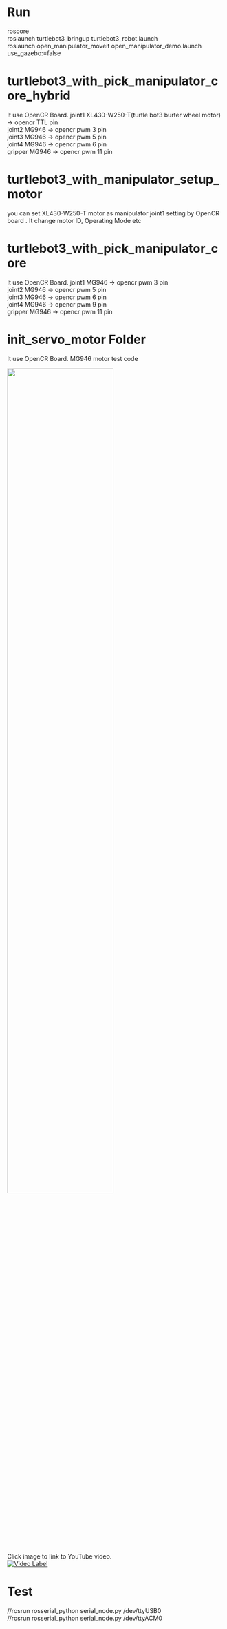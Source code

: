 # Run  
roscore  
roslaunch turtlebot3_bringup turtlebot3_robot.launch  
roslaunch open_manipulator_moveit open_manipulator_demo.launch use_gazebo:=false  

# turtlebot3_with_pick_manipulator_core_hybrid
It use OpenCR Board. 
joint1 XL430-W250-T(turtle bot3 burter wheel motor)  -> opencr TTL pin  
joint2 MG946 -> opencr pwm 3 pin  
joint3 MG946 -> opencr pwm 5 pin  
joint4 MG946 -> opencr pwm 6 pin  
gripper MG946 -> opencr pwm 11 pin  

# turtlebot3_with_manipulator_setup_motor
you can set XL430-W250-T motor as manipulator joint1 setting by OpenCR board . 
It change motor ID, Operating Mode etc 

# turtlebot3_with_pick_manipulator_core
It use OpenCR Board.
joint1 MG946 -> opencr pwm 3 pin  
joint2 MG946 -> opencr pwm 5 pin  
joint3 MG946 -> opencr pwm 6 pin  
joint4 MG946 -> opencr pwm 9 pin  
gripper MG946 -> opencr pwm 11 pin  

# init_servo_motor Folder
It use OpenCR Board.
MG946 motor test code

<img src="http://emanual.robotis.com/assets/images/parts/controller/opencr10/exam_pwm_01.png" width="70%" height="70%">  

Click image to link to YouTube video.  
[![Video Label](http://img.youtube.com/vi/KAPcRl6xvGQ/0.jpg)](https://youtu.be/KAPcRl6xvGQ?t=0s) 


# Test  
//rosrun rosserial_python serial_node.py /dev/ttyUSB0  
//rosrun rosserial_python serial_node.py /dev/ttyACM0  

